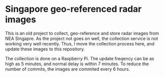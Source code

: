 # Singapore geo-referenced radar images

This is an old project to collect, geo-reference and store radar images from NEA Singapre. As the project not goes on well, the collection service is not working very well recently. Thus, I move the collection process here, and update these images to this repository.

The collection is done on a Raspberry Pi. The update freqency can be as high as 5 minutes, and normal delay is within 7 minutes. To reduce the number of commits, the images are commited every 6 hours.

